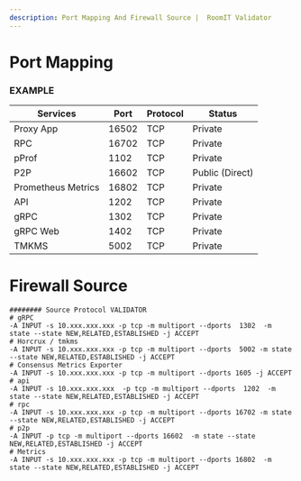 ```yaml
---
description: Port Mapping And Firewall Source |  RoomIT Validator
---
```



# Port Mapping

### EXAMPLE
| Services           | Port  | Protocol | Status          |
| ------------------ | ----- | -------- | --------------- |
| Proxy App          | 16502 | TCP      | Private         |
| RPC                | 16702 | TCP      | Private         |
| pProf              | 1102  | TCP      | Private         |
| P2P                | 16602 | TCP      | Public (Direct) |
| Prometheus Metrics | 16802 | TCP      | Private         |
| API                | 1202  | TCP      | Private         |
| gRPC               | 1302  | TCP      | Private         |
| gRPC Web           | 1402 | TCP      | Private         |
| TMKMS              | 5002 | TCP      | Private         |


# Firewall Source

```
######## Source Protocol VALIDATOR
# gRPC
-A INPUT -s 10.xxx.xxx.xxx -p tcp -m multiport --dports  1302  -m state --state NEW,RELATED,ESTABLISHED -j ACCEPT
# Horcrux / tmkms
-A INPUT -s 10.xxx.xxx.xxx -p tcp -m multiport --dports  5002 -m state --state NEW,RELATED,ESTABLISHED -j ACCEPT
# Consensus Metrics Exporter
-A INPUT -s 10.xxx.xxx.xxx -p tcp -m multiport --dports 1605 -j ACCEPT
# api
-A INPUT -s 10.xxx.xxx.xxx  -p tcp -m multiport --dports  1202  -m state --state NEW,RELATED,ESTABLISHED -j ACCEPT
# rpc
-A INPUT -s 10.xxx.xxx.xxx -p tcp -m multiport --dports 16702 -m state --state NEW,RELATED,ESTABLISHED -j ACCEPT
# p2p
-A INPUT -p tcp -m multiport --dports 16602  -m state --state NEW,RELATED,ESTABLISHED -j ACCEPT
# Metrics
-A INPUT -s 10.xxx.xxx.xxx -p tcp -m multiport --dports 16802  -m state --state NEW,RELATED,ESTABLISHED -j ACCEPT

```

